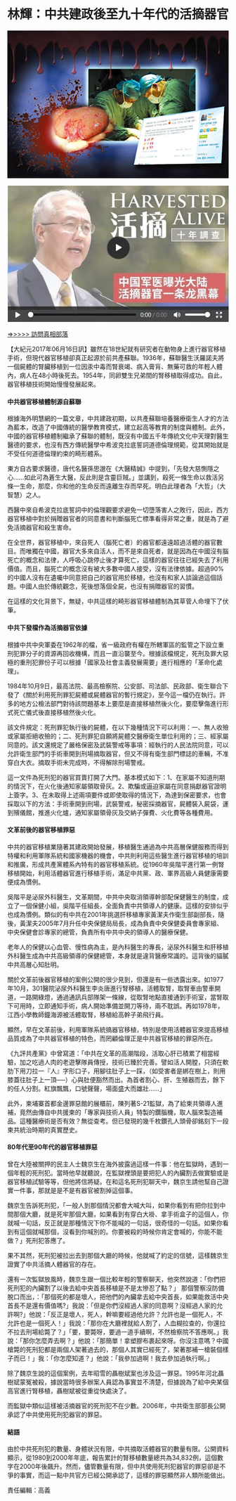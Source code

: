 <h1>林輝：中共建政後至九十年代的活摘器官</h1>

<a href="https://w536026.jrdj.fun/mp4/zx/2016/11/oh10yearsInv.mp4"> <img src="4-26-600x400.jpg"></a>

<a href="https://w536026.jrdj.fun/mp4/zx/2016/11/oh10yearsInv.mp4"> <img src="1..JPG"></a>

[=>>>>> 訪問真相部落](http://t.cn/RS8M07E)

【大紀元2017年06月16日訊】雖然在18世紀就有研究者在動物身上進行器官移植手術，但現代器官移植卻真正起源於前共產蘇聯。1936年，蘇聯醫生沃羅諾夫將一個屍體的腎臟移植到一位因汞中毒而腎衰竭、病入膏肓、無藥可救的年輕人體內，病人在48小時後死去。1954年，同卵雙生兄弟間的腎移植取得成功。自此，器官移植技術開始慢慢發展起來。

<h4>中共器官移植體制源自蘇聯</h4>

根據海外明慧網的一篇文章，中共建政初期，以共產蘇聯培養醫療衛生人才的方法為藍本，改造了中國傳統的醫學教育模式，建立起高等教育的制度與體制。此外，中國的器官移植體制繼承了蘇聯的體制，既沒有中國五千年傳統文化中天理對醫生醫德的要求，也沒有西方傳統醫學中希波克拉底誓詞道德倫理規範，從其開始就是不受任何道德倫理約束的畸形體系。

東方自古要求醫德，唐代名醫孫思邈在《大醫精誠》中提到，「先發大慈惻隱之心……如此可為蒼生大醫，反此則是含靈巨賊。」並講到，殺死一條生命以救活另條一生命，那麼，你和他的生命反而遠離生存而早死。明白此理者為「大哲」（大智慧）之人。

西醫中來自希波克拉底誓詞中的倫理觀要求避免一切墮落害人之敗行，因此，西方器官移植中對於捐贈器官者的同意書和判斷腦死亡標準看得非常之重，就是為了避免活摘器官和殺生害命。

在全世界，器官移植中，來自死人（腦死亡者）的器官都遠遠超過活體的器官數目。而唯獨在中國，器官大多來自活人，而不是來自死者，就是因為在中國沒有腦死亡的概念和法律，人呼吸心跳停止後才算死亡，這樣的器官往往已經失去了利用價值。而且，腦死亡的概念沒有被大多數中國人接受，沒有法律依據。超過90%的中國人沒有在遺囑中同意把自己的器官用於移植，也沒有和家人談論過這個話題。中國人由於傳統觀念，死後想落個全屍，也沒有捐贈器官的習慣。

在這樣的文化背景下，無疑，中共這樣的畸形器官移植體制為其草菅人命埋下了伏筆。

<h4>中共下發檔作為活摘器官依據</h4>

根據中共中央軍委在1962年的檔，省一級政府有權在所轄軍區的監管之下設立重刑犯罪分子的資源再回收機構，而且一直沿襲至今。根據該檔規定，死刑及罪大惡極的重刑犯罪份子可以根據「國家及社會主義發展需要」進行相應的「革命化處理」。

1984年10月9日，最高法院、最高檢察院、公安部、司法部、民政部、衛生聯合下發了《關於利用死刑罪犯屍體或屍體器官的暫行規定》，至今這一檔仍在執行。許多的地方公檢法部門對待該問題基本上要麼是直接移植然後火化，要麼擊傷進行形式死亡儀式後直接移植然後火化。

該文件規定：死刑罪犯執行後的屍體，在以下幾種情況下可以利用：一、無人收殮或家屬拒絕收殮的；二、死刑罪犯自願將屍體交醫療衛生單位利用的；三、經家屬同意的。該文還規定了嚴格保密及武裝警戒等事項：經執行的人民法院同意，可以允許衛生部門的手術車開到刑場摘取器官，但又不得有衛生部門標誌的車輛，不准穿白大衣。摘取手術未完成時，不得解除刑場警戒。

這一文件為死刑犯的器官買賣打開了大門。基本模式如下：1、在家屬不知道刑期的情況下，在火化後通知家屬領取骨灰。2、欺騙或逼迫家屬在同意捐獻器官證明上簽字。3、在未取得上述兩項要件或即使取得的情況下，為達到保密要求，也會採取以下的方法：手術車開到刑場，武裝警戒，秘密採摘器官，屍體裝入屍袋，運到殯儀館，推進火化爐，通知家屬領骨灰及交納子彈費、火化費等各種費用。

<h4>文革前後的器官移植罪惡</h4>

中共的器官移植業隨著其建政開始發展，移植醫生通過為中共高層保健服務而得到特權和利用軍隊系統和國家機器的機會，中共則利用這些醫生進行器官移植的培訓和推廣，形成共產黨體系內特有的器官移植系統。從1960年吳階平進行第一例腎移植開始，利用活體器官進行移植手術，滿足中共黨、政、軍界高級人員健康需要便成為慣例。

吳階平是泌尿外科醫生，文革期間，中共中央取消領導幹部配保健醫生的制度，成立了一個保健小組，吳階平任組長，全面負責中共領導人的健康。這樣的安排似乎也成為慣例。類似的有中共在2001年挑選肝移植專家黃潔夫作衛生部副部長，隨後，黃潔夫2005年7月升任中央保健局局長，成為負責中央保健委員會專家組、中央保健會診專家的總管，負責所有中共中央的領導人的醫療保健。

老年人的保健以心血管、慢性病為主，是內科醫生的專長，泌尿外科醫生和肝移植外科醫生成為中共高級領導的保健總管，本身就是違背醫療常識的。這背後的貓膩中共高層心知肚明。

關於文革前後器官移植的案例公開的很少見到，但還是有一些透露出來。如1977年10月，301醫院泌尿外科醫生李炎唐進行腎移植，活體取腎，取腎車由警車開道，一路開綠燈，通過通訊兵部隊架一條線，從取腎地點直接通到手術室，當腎取下可用時，立即通知手術，病人開始準備並開刀等待，兩不耽誤。再如1978年，江西小學教師鐘海源被活體取腎，移植給高幹子弟飛行員。

顯然，早在文革前後，利用軍隊系統搞器官移植，特別是使用活體器官來提高移植品質成為了中共器官移植的特色，而罔顧倫理正是中共器官移植的罪惡所在。

《九評共產黨》中曾寫道：「中共在文革的高潮階段，活取心肝已積累了相當經驗，加之吃過人肉的老遊擊隊員傳授，技術已臻於完善。譬如活人開膛，只須在軟肋下用刀拉一『人』字形口子，用腳往肚子上一踩，（如受害者是綁在樹上，則用膝蓋往肚子上一頂──）心與肚便豁然而出。為首者割心、肝、生殖器而去，餘下的任人分割。紅旗飄飄，口號聲聲，場面盛大而雄壯……」

此外，柬埔寨首都金邊罪惡館的展櫃前，陳列著S-21監獄，為了給柬共領導人進補，竟然由傳自中共援柬的「專家與技術人員」特製的鑽腦機，取人腦來製造補品。這種醫療術是否有效？無從查考。但已發現的幾千枚鑽孔人頭骨卻銘刻下一段柬共統治時期的真實歷史。

<h4>80年代至90年代的器官移植罪惡</h4>

曾在大陸被關押的民主人士魏京生在海外披露過這樣一件事：他在監獄時，遇到一個年輕的死刑犯。當時他早就聽說，在監獄裡頭是要把犯人的內臟割去做實驗或是器官移植試驗等等，但他將信將疑。在和這名死刑犯聊天中，魏京生請他幫自己證實一件事，那就是是不是有器官被割掉這個事。

魏京生告訴死刑犯，「一般人到那個情況都會大喊大叫，如果你看到有把你拉到中間那個大廳，就是死牢那個大廳，如果看到有穿白大褂、拿手術盒子的這個人，你就喊一句話，反正就是那種情況下你不能喊的一句話，很奇怪的一句話。如果你看到有這個就喊那個，沒看到你喊別的。你要被殺的時候你肯定會喊的，你能不能做？」死刑犯答應了。

果不其然，死刑犯被拉出去到那個大廳的時候，他就喊了約定的信號，這樣魏京生證實了中共活摘人體器官的存在。

還有一次監獄放風時，魏京生跟一個比較年輕的警察聊天，他突然說道：「你們把死刑犯的內臟割了以後去給中央首長移植是不是太慘忍了點？」 那個警察沒防備脫口而出，：「那個死的都是壞人，把他們的內臟拿去給中央首長，如果能救活中央首長不是還有價值嗎?」我說：「但是你們沒經過人家的同意啊？沒經過人家的允許啊?」他說：「反正是壞人，死人，幹嘛要經過他允許？允許也是一個死人，不允許也是一個死人！」我說：「那你在大廳裡就給人割了，人血糊拉查的，你還拉不拉去刑場給斃了？」「要，要斃呀，要過一道手續啊，不然檢察院不答應啊。」我說：「那你怎麼弄去啊？」他說：「那簡單！拿塑膠布裹起來呀。你沒注意嗎？中國槍斃的死刑犯都是兩個人架著過去的，那個人其實已經死了，架著那補一槍裝個樣子而已！」我：「你怎麼知道？」他說：「我參加過啊！我去參加過執行啊。」

除了魏京生說的這個案例，去年昭雪的聶樹斌案也涉及這一罪惡。1995年河北聶樹斌蒙冤被殺，據說當時很多辦案人員認為事實並不清楚，但據說為了給中央某個高官進行腎移植，聶樹斌被從重從快處決了。

而監獄中類似這樣被活摘器官的死刑犯不在少數。2006年，中共衛生部部長公開承認了中共使用死刑犯器官的罪惡。

<h4>結語</h4>

由於中共死刑犯的數量、身體狀況有限，中共摘取活體器官的數量有限。公開資料顯示，從1980到2000年年底，報告累計的腎移植數量總共為34,832例，這個數字在2000年後飆升。然而，儘管數量有限，但中共使用死刑犯器官的罪惡卻是不爭的事實，而這一點中共官方已經公開承認了，這樣的罪惡顯然非人類所能做出。

責任編輯：高義

